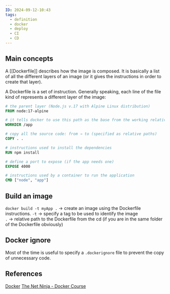 ```yaml
---
ID: 2024-09-12-10:43
tags:
  - definition
  - docker
  - deploy
  - CI
  - CD
---
```

## Main concepts

A [[Dockerfile]] describes how the image is composed.
It is basically a list of all the different layers of an image (or it gives the instructions in order to create that layer). 

A Dockerfile is a set of instruction. Generally speaking, each line of the file kind of represents a different layer of the image:

```Dockerfile
# the parent layer (Node.js v.17 with Alpine Linux distribution)
FROM node:17-alpine

# it tells docker to use this path as the base from the working relative path
WORKDIR /app

# copy all the source code: from → to (specified as relative paths)
COPY . .

# instructions used to install the dependencies
RUN npm install

# define a port to expose (if the app needs one)
EXPOSE 4000

# instructions used by a container to run the application
CMD ["node", "app"]
```

## Build an image

`docker build -t myApp .`  → create an image using the Dockerfile instructions. 
`-t` → specify a tag to be used to identify the image  
`.` → relative path to the Dockerfile from the cd (if you are in the same folder of the Dockerfile obviously)

## Docker ignore

Most of the time is useful to specify a `.dockerignore` file to prevent the copy of unnecessary code.

## References
[Docker](https://www.docker.com/resources/what-container/)
[The Net Ninja - Docker Course](https://www.youtube.com/watch?v=31ieHmcTUOk&list=PL4cUxeGkcC9hxjeEtdHFNYMtCpjNBm3h7)
